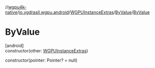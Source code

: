//[wgpu4k-native](../../../../index.md)/[io.ygdrasil.wgpu.android](../../index.md)/[WGPUInstanceExtras](../index.md)/[ByValue](index.md)/[ByValue](-by-value.md)

# ByValue

[android]\
constructor(other: [WGPUInstanceExtras](../index.md))

constructor(pointer: Pointer? = null)